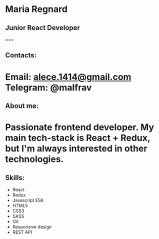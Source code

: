 # Maria Regnard

## Junior React Developer

===

## Contacts:

**Email**: alece.1414@gmail.com
**Telegram**: @malfrav
===

## About me:

# Passionate frontend developer. My main tech-stack is React + Redux, but I'm always interested in other technologies.

## Skills:

- React
- Redux
- Javascript ES6
- HTML5
- CSS3
- SASS
- Git
- Responsive design
- REST API
